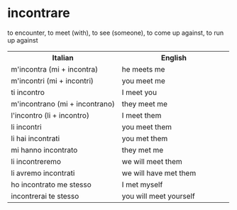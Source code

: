 # incontrare

<p>
to encounter, to meet (with), to see (someone), to come up against, to run up against
</p>
<p>
<table>
<tr>
<th>Italian</th><th>English</th>
</tr>
<tr>
<td width="50%">m'incontra (mi + incontra)</td>
<td width="50%">he meets me</td>
</tr>
<tr>
<td width="50%">m'incontri (mi + incontri)</td>
<td width="50%">you meet me</td>
</tr>
<tr>
<td width="50%">ti incontro</td>
<td width="50%">I meet you</td>
</tr>
<tr>
<td width="50%">m'incontrano (mi + incontrano)</td>
<td width="50%">they meet me</td>
</tr>
<tr>
<td width="50%">l'incontro (li + incontro)</td>
<td width="50%">I meet them</td>
</tr>
<tr>
<td width="50%">li incontri</td>
<td width="50%">you meet them</td>
</tr>
<tr>
<td width="50%">li hai incontrati</td>
<td width="50%">you met them</td>
</tr>
<tr>
<td width="50%">mi hanno incontrato</td>
<td width="50%">they met me</td>
</tr>
<tr>
<td width="50%">li incontreremo</td>
<td width="50%">we will meet them</td>
</tr>
<tr>
<td width="50%">li avremo incontrati</td>
<td width="50%">we will have met them</td>
</tr>
<tr>
<td width="50%">ho incontrato me stesso</td>
<td width="50%">I met myself</td>
</tr>
<tr>
<td width="50%">incontrerai te stesso</td>
<td width="50%">you will meet yourself</td>
</tr>
</table>
</p>
